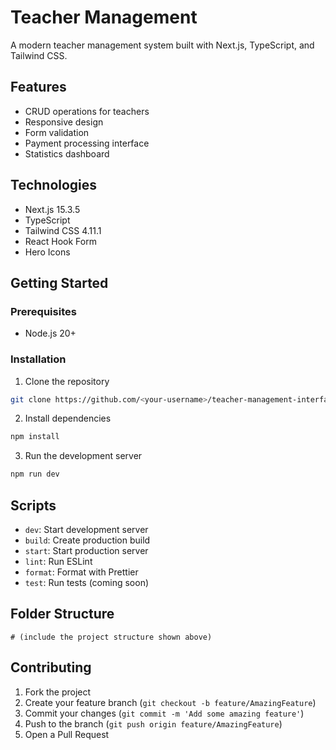 # Teacher Management

A modern teacher management system built with Next.js, TypeScript, and Tailwind CSS.

## Features

- CRUD operations for teachers
- Responsive design
- Form validation
- Payment processing interface
- Statistics dashboard

## Technologies

- Next.js 15.3.5
- TypeScript
- Tailwind CSS 4.11.1
- React Hook Form
- Hero Icons

## Getting Started

### Prerequisites

- Node.js 20+

### Installation

1. Clone the repository

```bash
git clone https://github.com/<your-username>/teacher-management-interface.git
```

2. Install dependencies

```bash
npm install
```

3. Run the development server

```bash
npm run dev
```

## Scripts

- `dev`: Start development server
- `build`: Create production build
- `start`: Start production server
- `lint`: Run ESLint
- `format`: Format with Prettier
- `test`: Run tests (coming soon)

## Folder Structure

```
# (include the project structure shown above)
```

## Contributing

1. Fork the project
2. Create your feature branch (`git checkout -b feature/AmazingFeature`)
3. Commit your changes (`git commit -m 'Add some amazing feature'`)
4. Push to the branch (`git push origin feature/AmazingFeature`)
5. Open a Pull Request
